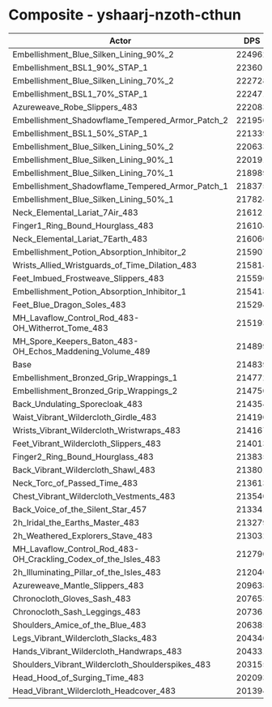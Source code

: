 # Composite - yshaarj-nzoth-cthun
| Actor | DPS | Increase |
|---|:---:|:---:|
|Embellishment_Blue_Silken_Lining_90%_2|224962|4.71%|
|Embellishment_BSL1_90%_STAP_1|223601|4.08%|
|Embellishment_Blue_Silken_Lining_70%_2|222728|3.67%|
|Embellishment_BSL1_70%_STAP_1|222471|3.55%|
|Azureweave_Robe_Slippers_483|222083|3.37%|
|Embellishment_Shadowflame_Tempered_Armor_Patch_2|221956|3.31%|
|Embellishment_BSL1_50%_STAP_1|221339|3.03%|
|Embellishment_Blue_Silken_Lining_50%_2|220633|2.70%|
|Embellishment_Blue_Silken_Lining_90%_1|220191|2.49%|
|Embellishment_Blue_Silken_Lining_70%_1|218989|1.93%|
|Embellishment_Shadowflame_Tempered_Armor_Patch_1|218375|1.65%|
|Embellishment_Blue_Silken_Lining_50%_1|217824|1.39%|
|Neck_Elemental_Lariat_7Air_483|216121|0.60%|
|Finger1_Ring_Bound_Hourglass_483|216104|0.59%|
|Neck_Elemental_Lariat_7Earth_483|216060|0.57%|
|Embellishment_Potion_Absorption_Inhibitor_2|215907|0.50%|
|Wrists_Allied_Wristguards_of_Time_Dilation_483|215814|0.45%|
|Feet_Imbued_Frostweave_Slippers_483|215596|0.35%|
|Embellishment_Potion_Absorption_Inhibitor_1|215418|0.27%|
|Feet_Blue_Dragon_Soles_483|215294|0.21%|
|MH_Lavaflow_Control_Rod_483-OH_Witherrot_Tome_483|215193|0.16%|
|MH_Spore_Keepers_Baton_483-OH_Echos_Maddening_Volume_489|214899|0.03%|
|Base|214839|0.00%|
|Embellishment_Bronzed_Grip_Wrappings_1|214772|-0.03%|
|Embellishment_Bronzed_Grip_Wrappings_2|214750|-0.04%|
|Back_Undulating_Sporecloak_483|214354|-0.23%|
|Waist_Vibrant_Wildercloth_Girdle_483|214196|-0.30%|
|Wrists_Vibrant_Wildercloth_Wristwraps_483|214167|-0.31%|
|Feet_Vibrant_Wildercloth_Slippers_483|214013|-0.38%|
|Finger2_Ring_Bound_Hourglass_483|213835|-0.47%|
|Back_Vibrant_Wildercloth_Shawl_483|213801|-0.48%|
|Neck_Torc_of_Passed_Time_483|213613|-0.57%|
|Chest_Vibrant_Wildercloth_Vestments_483|213540|-0.60%|
|Back_Voice_of_the_Silent_Star_457|213341|-0.70%|
|2h_Iridal_the_Earths_Master_483|213279|-0.73%|
|2h_Weathered_Explorers_Stave_483|213032|-0.84%|
|MH_Lavaflow_Control_Rod_483-OH_Crackling_Codex_of_the_Isles_483|212790|-0.95%|
|2h_Illuminating_Pillar_of_the_Isles_483|212046|-1.30%|
|Azureweave_Mantle_Slippers_483|209638|-2.42%|
|Chronocloth_Gloves_Sash_483|207653|-3.34%|
|Chronocloth_Sash_Leggings_483|207361|-3.48%|
|Shoulders_Amice_of_the_Blue_483|206385|-3.94%|
|Legs_Vibrant_Wildercloth_Slacks_483|204346|-4.88%|
|Hands_Vibrant_Wildercloth_Handwraps_483|204331|-4.89%|
|Shoulders_Vibrant_Wildercloth_Shoulderspikes_483|203155|-5.44%|
|Head_Hood_of_Surging_Time_483|202093|-5.93%|
|Head_Vibrant_Wildercloth_Headcover_483|201394|-6.26%|

